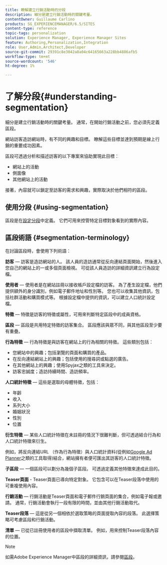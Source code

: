 ```yaml
---
title: 瞭解建立行銷活動時的分段
description: 細分是建立行銷活動時的關鍵考量。
contentOwner: Guillaume Carlino
products: SG_EXPERIENCEMANAGER/6.5/SITES
content-type: reference
topic-tags: personalization
solution: Experience Manager, Experience Manager Sites
feature: Authoring,Personalization,Integration
role: User,Admin,Architect,Developer
source-git-commit: 29391c8e3042a8a04c64165663a228bb4886afb5
workflow-type: tm+mt
source-wordcount: '546'
ht-degree: 1%

---
```


# 了解分段{#understanding-segmentation}

細分是建立行銷活動時的關鍵考量。 通常，在開始行銷活動之前，您必須先定義區段。

網站訪客造訪網站時，有不同的興趣和目標。 瞭解這些目標並達到預期是線上行銷的重要成功因素。

區段可透過分析和描述訪客的以下專案來協助實現此目標：

* 網站上的活動
* 側面像
* 其他網站上的活動

接著，內容就可以鎖定至訪客的需求和興趣，實際取決於他們相符的區段。

## 使用分段 {#using-segmentation}

區段是在[設定分段](/help/sites-administering/campaign-segmentation.md)中定義。 它們可用來控管特定目標對象看到的實際內容。

## 區段術語 {#segmentation-terminology}

在討論區段時，會使用下列術語：

**訪客** — 訪客是造訪網站的人。 該人員的造訪通常從反向連結頁面開始，然後進入您自己的網站上的一或多個頁面檢視。 可從該人員造訪的詳細資訊建立行為設定檔。

**使用者** — 使用者是在網站註冊以接收帳戶設定檔的訪客。 為了產生設定檔，他們提供額外的身分識別，例如電子郵件地址和性別等。 您也可以收集其他資訊，包括社群活動和購買模式等。 根據設定檔中提供的資訊，可以建立人口統計設定檔。

**特徵** — 特徵是訪客的特徵或屬性，可用來判斷特定區段中的成員資格。

**區段** — 區段是共用特定特徵的訪客集合。 區段應該與眾不同，與其他區段至少要有重疊。

**行為特徵** — 行為特徵是與訪客在網站上的行為相關的特徵。 這些類別包括：

* 您網站中的興趣；包括瀏覽的頁面和購買的產品。
* 在反向連結網站上的興趣；包括使用的搜尋詞或點選的廣告。
* 在其他網站上的興趣；使用Spyjax之類的工具來決定。
* 訪客忠誠度；造訪持續時間、造訪頻率。

**人口統計特徵** — 這些是選取的母體特徵，包括：

* 年齡
* 收入
* 系列大小
* 婚姻狀況
* 性別
* 位置

**衍生特徵** — 某些人口統計特徵在未註冊的情況下很難判斷，但可透過結合行為和人口統計特徵來衍生。

例如，將反向連結URL （作為行為特徵）與人口統計資料(從例如[Google Ad Planner](https://www.google.com/adplanner/)之類的工具取得)結合，網站擁有者便可匯出其訪客的人口統計特徵。

**子區段** — 一個區段可以劃分為幾個子區段。 可透過定義其他特徵來達成此目的。

**Teaser頁面** - Teaser頁面已導向特定對象。 它包含可以在Teaser段落中使用的可重複使用內容。

**行銷活動** — 行銷活動是Teaser頁面和電子郵件行銷頁面的集合，例如電子報或邀請。 通常，行銷活動會執行一段有限的時間，並由其他行銷活動取代。

**Teaser段落** — 這是從另一個相依於選取策略的頁面提取內容的段落。 此選擇策略可考慮區段和行銷活動。

**清單** — 已從已註冊使用者的區段中擷取清單。 例如，用來控制Teaser段落內容的位置。

>[!NOTE]
>
>如需Adobe Experience Manager中區段的詳細資訊，請參閱[區段](/help/sites-administering/campaign-segmentation.md)。
